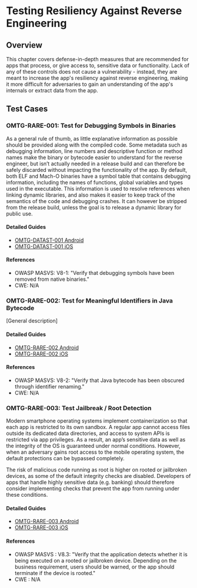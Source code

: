 # Testing Resiliency Against Reverse Engineering

## Overview

This chapter covers defense-in-depth measures that are recommended for apps that process, or give access to, sensitive data or functionality. Lack of any of these controls does not cause a vulnerability - instead, they are meant to increase the app's resiliency against reverse engineering, making it more difficult for adversaries to gain an understanding of the app's internals or extract data from the app.

## Test Cases

### OMTG-RARE-001: Test for Debugging Symbols in Binaries

As a general rule of thumb, as little explanative information as possible should be provided along with the compiled code. Some metadata such as debugging information, line numbers and descriptive function or method names make the binary or bytecode easier to understand for the reverse engineer, but isn’t actually needed in a release build and can therefore be safely discarded without impacting the functionality of the app.
By default, both ELF and Mach-O binaries have a symbol table that contains debugging information, including the names of functions, global variables and types used in the executable. This information is used to resolve references when linking dynamic libraries, and also makes it easier to keep track of the semantics of the code and debugging crashes. It can however be stripped from the release build, unless the goal is to release a dynamic library for public use.

#### Detailed Guides

- [OMTG-DATAST-001 Android](0x07a_OMTG-RARE_Android.md#OMTG-RARE-001)
- [OMTG-DATAST-001 iOS](0x07b_OMTG-RARE_iOS.md#OMTG-DATAST-001)

#### References

- OWASP MASVS: V8-1: "Verify that debugging symbols have been removed from native binaries."
- CWE: N/A

### OMTG-RARE-002: Test for Meaningful Identifiers in Java Bytecode
[General description]

#### Detailed Guides

- [OMTG-RARE-002 Android](0x07a_OMTG-RARE_Android.md#OMTG-RARE-002)
- [OMTG-RARE-002 iOS](0x07b_OMTG-RARE_iOS.md#OMTG-RARE-002)

#### References

- OWASP MASVS: V8-2: "Verify that Java bytecode has been obscured through identifier renaming."
- CWE: N/A

### OMTG-RARE-003: Test Jailbreak / Root Detection

Modern smartphone operating systems implement containerization so that each app is restricted to its own sandbox. A regular app cannot access files outside its dedicated data directories, and access to system APIs is restricted via app privileges. As a result, an app’s sensitive data as well as the integrity of the OS is guaranteed under normal conditions. However, when an adversary gains root access to the mobile operating system, the default protections can be bypassed completely.

The risk of malicious code running as root is higher on rooted or jailbroken devices, as some of the default integrity checks are disabled. Developers of apps that handle highly sensitive data (e.g. banking) should therefore consider implementing checks that prevent the app from running under these conditions.

#### Detailed Guides

- [OMTG-RARE-003 Android](0x07a_OMTG-RARE_Android.md#OMTG-RARE-003)
- [OMTG-RARE-003 iOS](0x07b_OMTG-RARE_iOS.md#OMTG-RARE-003)

#### References

- OWASP MASVS : V8.3: "Verify that the application detects whether it is being executed on a rooted or jailbroken device. Depending on the business requirement, users should be warned, or the app should terminate if the device is rooted."
- CWE : N/A
